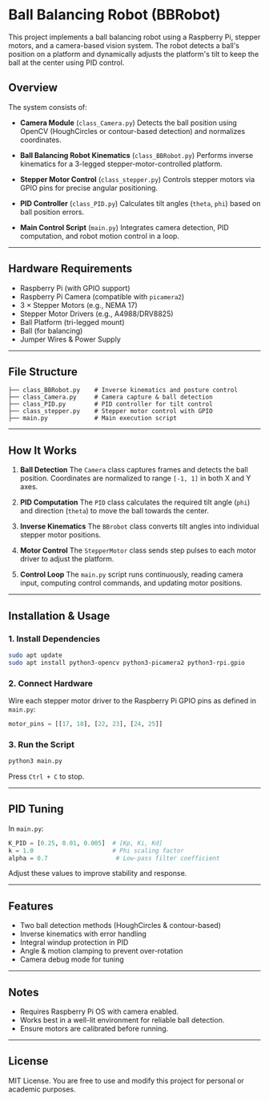 # Ball Balancing Robot (BBRobot)

This project implements a ball balancing robot using a Raspberry Pi, stepper motors, and a camera-based vision system.
The robot detects a ball's position on a platform and dynamically adjusts the platform's tilt to keep the ball at the center using PID control.

## Overview

The system consists of:

* **Camera Module** (`class_Camera.py`)
  Detects the ball position using OpenCV (HoughCircles or contour-based detection) and normalizes coordinates.

* **Ball Balancing Robot Kinematics** (`class_BBRobot.py`)
  Performs inverse kinematics for a 3-legged stepper-motor-controlled platform.

* **Stepper Motor Control** (`class_stepper.py`)
  Controls stepper motors via GPIO pins for precise angular positioning.

* **PID Controller** (`class_PID.py`)
  Calculates tilt angles (`theta`, `phi`) based on ball position errors.

* **Main Control Script** (`main.py`)
  Integrates camera detection, PID computation, and robot motion control in a loop.

---

## Hardware Requirements

* Raspberry Pi (with GPIO support)
* Raspberry Pi Camera (compatible with `picamera2`)
* 3 × Stepper Motors (e.g., NEMA 17)
* Stepper Motor Drivers (e.g., A4988/DRV8825)
* Ball Platform (tri-legged mount)
* Ball (for balancing)
* Jumper Wires & Power Supply

---

## File Structure

```
├── class_BBRobot.py    # Inverse kinematics and posture control
├── class_Camera.py     # Camera capture & ball detection
├── class_PID.py        # PID controller for tilt control
├── class_stepper.py    # Stepper motor control with GPIO
├── main.py             # Main execution script
```

---

## How It Works

1. **Ball Detection**
   The `Camera` class captures frames and detects the ball position. Coordinates are normalized to range `[-1, 1]` in both X and Y axes.

2. **PID Computation**
   The `PID` class calculates the required tilt angle (`phi`) and direction (`theta`) to move the ball towards the center.

3. **Inverse Kinematics**
   The `BBrobot` class converts tilt angles into individual stepper motor positions.

4. **Motor Control**
   The `StepperMotor` class sends step pulses to each motor driver to adjust the platform.

5. **Control Loop**
   The `main.py` script runs continuously, reading camera input, computing control commands, and updating motor positions.

---

## Installation & Usage

### 1. Install Dependencies

```bash
sudo apt update
sudo apt install python3-opencv python3-picamera2 python3-rpi.gpio
```

### 2. Connect Hardware

Wire each stepper motor driver to the Raspberry Pi GPIO pins as defined in `main.py`:

```python
motor_pins = [[17, 18], [22, 23], [24, 25]]
```

### 3. Run the Script

```bash
python3 main.py
```

Press `Ctrl + C` to stop.

---

## PID Tuning

In `main.py`:

```python
K_PID = [0.25, 0.01, 0.005]  # [Kp, Ki, Kd]
k = 1.0                      # Phi scaling factor
alpha = 0.7                   # Low-pass filter coefficient
```

Adjust these values to improve stability and response.

---

## Features

* Two ball detection methods (HoughCircles & contour-based)
* Inverse kinematics with error handling
* Integral windup protection in PID
* Angle & motion clamping to prevent over-rotation
* Camera debug mode for tuning

---

## Notes

* Requires Raspberry Pi OS with camera enabled.
* Works best in a well-lit environment for reliable ball detection.
* Ensure motors are calibrated before running.

---

## License

MIT License. You are free to use and modify this project for personal or academic purposes.
